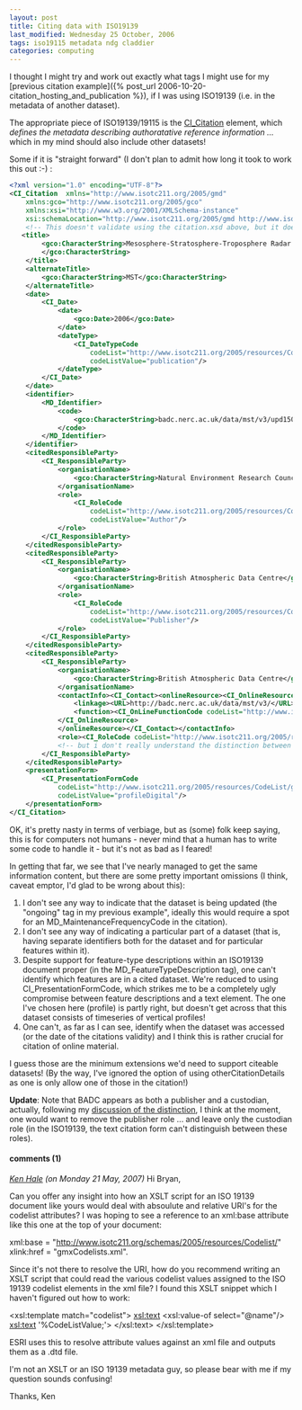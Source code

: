 ```yaml
---
layout: post
title: Citing data with ISO19139
last_modified: Wednesday 25 October, 2006
tags: iso19115 metadata ndg claddier
categories: computing
---
```

I thought I might try and work out exactly what tags I might use for my [previous citation example]({% post_url 2006-10-20-citation_hosting_and_publication %}), if I was using ISO19139 (i.e. in the metadata of another dataset).

The appropriate piece of ISO19139/19115 is the [CI_Citation](/assets/images/ISO19115_CI_Citation.jpg) element, which *defines the metadata describing authoratative reference information ...* which in my mind should also include other datasets!

Some if it is "straight forward" (I don't plan to admit how long it took to work this out :-) :
~~~~~ xml
<?xml version="1.0" encoding="UTF-8"?>
<CI_Citation  xmlns="http://www.isotc211.org/2005/gmd"
    xmlns:gco="http://www.isotc211.org/2005/gco"
    xmlns:xsi="http://www.w3.org/2001/XMLSchema-instance"
    xsi:schemaLocation="http://www.isotc211.org/2005/gmd http://www.isotc211.org/2005/gmd/citation.xsd">
    <!-- This doesn't validate using the citation.xsd above, but it does validate with local copies of the gmd schemae -->
   <title>
        <gco:CharacterString>Mesosphere-Stratosphere-Troposphere Radar at Aberystwyth
        </gco:CharacterString>
    </title>
    <alternateTitle>
        <gco:CharacterString>MST</gco:CharacterString>
    </alternateTitle>
    <date>
        <CI_Date>
            <date>
                <gco:Date>2006</gco:Date>
            </date>
            <dateType>
                <CI_DateTypeCode
                    codeList="http://www.isotc211.org/2005/resources/CodeList/gmxCodelists.xml#CI_DateTypeCode"
                    codeListValue="publication"/>
            </dateType>
        </CI_Date>
    </date>
    <identifier>
        <MD_Identifier>
            <code>
                <gco:CharacterString>badc.nerc.ac.uk/data/mst/v3/upd15032006</gco:CharacterString>
            </code>
        </MD_Identifier>
    </identifier>
    <citedResponsibleParty>
        <CI_ResponsibleParty>
            <organisationName>
                <gco:CharacterString>Natural Environment Research Council</gco:CharacterString>
            </organisationName>
            <role>
                <CI_RoleCode
                    codeList="http://www.isotc211.org/2005/resources/CodeList/gmxCodelists.xml#CI_RoleCode"
                    codeListValue="Author"/>
            </role>
        </CI_ResponsibleParty>
    </citedResponsibleParty>
    <citedResponsibleParty>
        <CI_ResponsibleParty>
            <organisationName>
                <gco:CharacterString>British Atmospheric Data Centre</gco:CharacterString>
            </organisationName>
            <role>
                <CI_RoleCode
                    codeList="http://www.isotc211.org/2005/resources/CodeList/gmxCodelists.xml#CI_RoleCode"
                    codeListValue="Publisher"/>
            </role>
        </CI_ResponsibleParty>
    </citedResponsibleParty>
    <citedResponsibleParty>
        <CI_ResponsibleParty>
            <organisationName>
                <gco:CharacterString>British Atmospheric Data Centre</gco:CharacterString>
            </organisationName>
            <contactInfo><CI_Contact><onlineResource><CI_OnlineResource>
                <linkage><URL>http://badc.nerc.ac.uk/data/mst/v3/</URL></linkage>
                <function><CI_OnLineFunctionCode codeList="http://www.isotc211.org/2005/resources/CodeList/gmxCodelists.xml#CI_OnlineFunctionCode" codeListValue="download"></CI_OnLineFunctionCode></function>
            </CI_OnlineResource>
            </onlineResource></CI_Contact></contactInfo>
            <role><CI_RoleCode codeList="http://www.isotc211.org/2005/resources/CodeList/gmxCodelists.xml#CI_RoleCode" codeListValue="custodian"></CI_RoleCode></role>
            <!-- but i don't really understand the distinction between cutodian, resourceProvider and distributor -->
        </CI_ResponsibleParty>
    </citedResponsibleParty>
    <presentationForm>
        <CI_PresentationFormCode
            codeList="http://www.isotc211.org/2005/resources/CodeList/gmxCodelists.xml#CI_PresentationFormCode"
            codeListValue="profileDigital"/>
    </presentationForm>
</CI_Citation>


~~~~~

OK, it's pretty nasty in terms of verbiage, but as (some) folk keep saying, this is for computers not humans  - never mind that a human has to write some code to handle it  - but it's not as bad as I feared!

In getting that far, we see that I've nearly managed to get the same information content, but there are some pretty important omissions (I think, caveat emptor, I'd glad to be wrong about this):
1.  I don't see any way to indicate that the dataset is being updated (the "ongoing" tag in my previous example", ideally this would require a spot for an MD_MaintenanceFrequencyCode in the citation).1. I don't see any way of indicating a particular part of a dataset (that is, having separate identifiers both for the dataset and for particular features within it).1. Despite support for feature-type descriptions within an ISO19139 document proper (in the MD_FeatureTypeDescription tag), one can't identify which features are in a cited dataset. We're reduced to using  CI_PresentationFormCode, which strikes me to be a completely ugly compromise between feature descriptions and a text element. The one I've chosen here (profile) is partly right, but doesn't get across that this dataset consists of timeseries of vertical profiles!1. One can't, as far as I can see, identify when the dataset was accessed (or the date of the citations validity) and I think this is rather crucial for citation of online material.

I guess those are the minimum extensions we'd need to support citeable datasets! (By the way, I've ignored the option of using otherCitationDetails as one is only allow one of those in the citation!)

**Update**: Note that BADC appears as both a publisher and a custodian, actually, following my [discussion of the distinction](blog/2006/10/20/citation_hosting_and_publication), I think at the moment, one would want to remove the publisher role ... and leave only the custodian role (in the ISO19139, the text citation form can't distinguish between these roles).

#### comments (1)
*[Ken Hale](ken.hale@ionicenterprise.com) (on Monday 21 May, 2007)*
Hi Bryan,

Can you offer any insight into how an XSLT script for an ISO 19139 document like yours would deal with absoulute and relative URI's for the codelist attributes?  I was hoping to see a reference to an xml:base attribute like this one at the top of your document:

xml:base = "http://www.isotc211.org/schemas/2005/resources/Codelist/" xlink:href = "gmxCodelists.xml".

Since it's not there to resolve the URI, how do you recommend writing an XSLT script that could read the various codelist values assigned to the ISO 19139 codelist elements in the xml file?  I found this XSLT snippet which I haven't figured out how to work:

<xsl:template match="codelist">
   <xsl:text><!ENTITY % </xsl:text>
      <xsl:value-of select="@name"/>
         <xsl:text> '%CodeListValue;'>
    </xsl:text>
 </xsl:template>

ESRI uses this to resolve attribute values against an xml file and outputs them as a .dtd file.

I'm not an XSLT or an ISO 19139 metadata guy, so please bear with me if my question sounds confusing!

Thanks,
Ken
